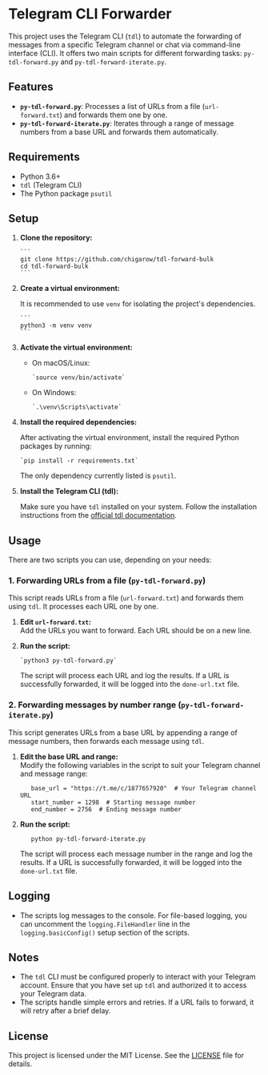 # Telegram CLI Forwarder

This project uses the Telegram CLI (`tdl`) to automate the forwarding of messages from a specific Telegram channel or chat via command-line interface (CLI). It offers two main scripts for different forwarding tasks: `py-tdl-forward.py` and `py-tdl-forward-iterate.py`.


## Features

- **`py-tdl-forward.py`**: Processes a list of URLs from a file (`url-forward.txt`) and forwards them one by one.
- **`py-tdl-forward-iterate.py`**: Iterates through a range of message numbers from a base URL and forwards them automatically.


## Requirements

- Python 3.6+
- `tdl` (Telegram CLI)
- The Python package `psutil`


## Setup

1. **Clone the repository:**

       
       ```
       git clone https://github.com/chigarow/tdl-forward-bulk
       cd tdl-forward-bulk
       ```

2. **Create a virtual environment:**

   It is recommended to use `venv` for isolating the project's dependencies.

       ```
       python3 -m venv venv
       ```
3. **Activate the virtual environment:**

   - On macOS/Linux:

         `source venv/bin/activate`

   - On Windows:

         `.\venv\Scripts\activate`

4. **Install the required dependencies:**

   After activating the virtual environment, install the required Python packages by running:

       `pip install -r requirements.txt`

   The only dependency currently listed is `psutil`.

5. **Install the Telegram CLI (tdl):**

   Make sure you have `tdl` installed on your system. Follow the installation instructions from the [official tdl documentation](https://github.com/vysheng/tg).


## Usage

There are two scripts you can use, depending on your needs:


### 1. Forwarding URLs from a file (`py-tdl-forward.py`)

This script reads URLs from a file (`url-forward.txt`) and forwards them using `tdl`. It processes each URL one by one.

1. **Edit `url-forward.txt`:**\
   Add the URLs you want to forward. Each URL should be on a new line.

2. **Run the script:**

       `python3 py-tdl-forward.py`

   The script will process each URL and log the results. If a URL is successfully forwarded, it will be logged into the `done-url.txt` file.


### 2. Forwarding messages by number range (`py-tdl-forward-iterate.py`)

This script generates URLs from a base URL by appending a range of message numbers, then forwards each message using `tdl`.

1. **Edit the base URL and range:**\
   Modify the following variables in the script to suit your Telegram channel and message range:

    ```
       base_url = "https://t.me/c/1877657920"  # Your Telegram channel URL
       start_number = 1298  # Starting message number
       end_number = 2756  # Ending message number
    ```

2. **Run the script:**
    ```
       python py-tdl-forward-iterate.py
    ```
   The script will process each message number in the range and log the results. If a URL is successfully forwarded, it will be logged into the `done-url.txt` file.


## Logging

- The scripts log messages to the console. For file-based logging, you can uncomment the `logging.FileHandler` line in the `logging.basicConfig()` setup section of the scripts.


## Notes

- The `tdl` CLI must be configured properly to interact with your Telegram account. Ensure that you have set up `tdl` and authorized it to access your Telegram data.
- The scripts handle simple errors and retries. If a URL fails to forward, it will retry after a brief delay.


## License

This project is licensed under the MIT License. See the [LICENSE]() file for details.
